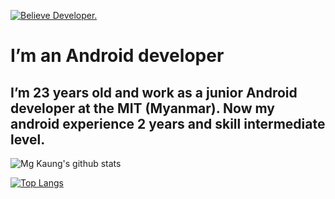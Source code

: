 [![Believe Developer.](https://miro.medium.com/proxy/1*zy5IG2inEQSqeWyPJ7vo-g.gif)](https://play.google.com/store/apps/developer?id=Believe+Developer)

# I’m an Android developer
## I’m 23 years old and work as a junior Android developer at the MIT (Myanmar). Now my android experience 2 years and skill intermediate level.

![Mg Kaung's github stats](https://github-readme-stats.vercel.app/api?username=dev-mgkaung&show_icons=true&theme=radical)


[![Top Langs](https://github-readme-stats.vercel.app/api/top-langs/?username=dev-mgkaung)](https://github.com/anuraghazra/github-readme-stats)


